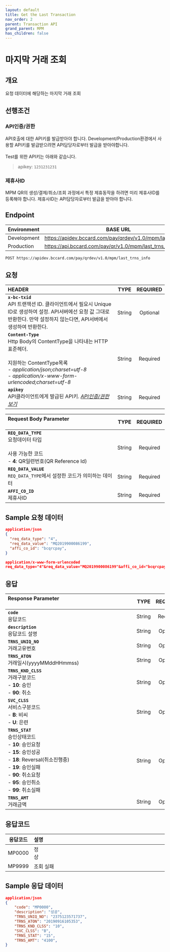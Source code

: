 ```yaml
---
layout: default
title: Get the Last Transaction
nav_order: 2
parent: Transaction API
grand_parent: MPM
has_children: false
---
```


# 마지막 거래 조회

## 개요

요청 데이터에 해당하는 마지막 거래 조회

## 선행조건

### API인증/권한

API호출에 대한 API키를 발급받아야 합니다. Development/Production환경에서 사용할 API키를 발급받으려면 API담당자로부터 발급을 받아야합니다.
<br><br>
Test를 위한 API키는 아래와 같습니다.

> apikey: `1231231231`

### 제휴사ID

MPM QR의 생성/결제/취소/조회 과정에서 특정 제휴동작을 하려면 미리 제휴사ID를 등록해야 합니다. 제휴사ID는 API담당자로부터 발급을 받아야 합니다.

## Endpoint

| Environment | BASE URL                                                    |
| ----------- | ----------------------------------------------------------- |
| Development | https://apidev.bccard.com/pay/qrdev/v1.0/mpm/last_trns_info |
| Production  | https://api.bccard.com/pay/qr/v1.0/mpm/last_trns_info       |

```html
POST https://apidev.bccard.com/pay/qrdev/v1.0/mpm/last_trns_info
```

## 요청

| HEADER                                                                                                                                                                                                     |  TYPE  | REQUIRED |
| :--------------------------------------------------------------------------------------------------------------------------------------------------------------------------------------------------------- | :----: | :------: |
| **`x-bc-txid`** <br> API 트랜잭션 ID. 클라이언트에서 필요시 Unique ID로 생성하여 설정. API서버에선 요청 값 그대로 반환한다. 만약 설정하지 않는다면, API서버에서 생성하여 반환한다.                         | String | Optional |
| **`Content-Type`** <br> Http Body의 ContentType을 나타내는 HTTP표준헤더. <br><br> 지원하는 ContentType목록<br> - _application/json;charset=utf-8_ <br> - _application/x-www-form-urlencoded;charset=utf-8_ | String | Required |
| **`apikey`** <br> API클라이언트에게 발급된 API키. [_API인증/권한 보기_](#api인증권한)                                                                                                                      | String | Required |

| Request Body Parameter &nbsp;&nbsp;&nbsp;&nbsp;&nbsp;&nbsp;&nbsp;&nbsp;&nbsp;&nbsp;&nbsp;&nbsp;&nbsp;&nbsp;&nbsp;&nbsp;&nbsp;&nbsp;&nbsp;&nbsp;&nbsp;&nbsp;&nbsp;&nbsp;&nbsp;&nbsp;&nbsp;&nbsp;&nbsp;&nbsp;&nbsp;&nbsp;&nbsp;&nbsp;&nbsp;&nbsp;&nbsp;&nbsp;&nbsp;&nbsp;&nbsp;&nbsp;&nbsp;&nbsp;&nbsp;&nbsp;&nbsp;&nbsp;&nbsp;&nbsp;&nbsp;&nbsp;&nbsp;&nbsp;&nbsp;&nbsp;&nbsp;&nbsp;&nbsp;&nbsp;&nbsp;&nbsp;&nbsp;&nbsp;&nbsp;&nbsp;&nbsp;&nbsp;&nbsp;&nbsp;&nbsp;&nbsp;&nbsp;&nbsp;&nbsp; |  TYPE  | REQUIRED |
| :---------------------------------------------------------------------------------------------------------------------------------------------------------------------------------------------------------------------------------------------------------------------------------------------------------------------------------------------------------------------------------------------------------------------------------------------------------------------------------------- | :----: | :------: |
| **`REQ_DATA_TYPE`** <br> 요청데이터 타입 <br><br> 사용 가능한 코드 <br> - **4**: QR일련번호(QR Reference Id)                                                                                                                                                                                                                                                                                                                                                                              | String | Required |
| **`REQ_DATA_VALUE`** <br> `REQ_DATA_TYPE`에서 설정한 코드가 의미하는 데이터                                                                                                                                                                                                                                                                                                                                                                                                               | String | Required |
| **`AFFI_CO_ID`** <br> 제휴사ID                                                                                                                                                                                                                                                                                                                                                                                                                                                            | String | Required |

## Sample 요청 데이터

```json
application/json
{
  "req_data_type": "4",
  "req_data_value": "MQ2019900086199",
  "affi_co_id": "bcqrcpay",
}
```

```json
application/x-www-form-urlencoded
req_data_type="4"&req_data_value="MQ2019900086199"&affi_co_id="bcqrcpay"
```

## 응답

| Response Parameter &nbsp;&nbsp;&nbsp;&nbsp;&nbsp;&nbsp;&nbsp;&nbsp;&nbsp;&nbsp;&nbsp;&nbsp;&nbsp;&nbsp;&nbsp;&nbsp;&nbsp;&nbsp;&nbsp;&nbsp;&nbsp;&nbsp;&nbsp;&nbsp;&nbsp;&nbsp;&nbsp;&nbsp;&nbsp;&nbsp;&nbsp;&nbsp;&nbsp;&nbsp;&nbsp;&nbsp;&nbsp;&nbsp;&nbsp;&nbsp;&nbsp;&nbsp;&nbsp;&nbsp;&nbsp;&nbsp;&nbsp;&nbsp;&nbsp;&nbsp;&nbsp;&nbsp;&nbsp;&nbsp;&nbsp;&nbsp;&nbsp;&nbsp;&nbsp;&nbsp;&nbsp;&nbsp;&nbsp;&nbsp;&nbsp;&nbsp;&nbsp;&nbsp;&nbsp;&nbsp;&nbsp;&nbsp;&nbsp;&nbsp;&nbsp;&nbsp;&nbsp;&nbsp;&nbsp;&nbsp;&nbsp;&nbsp;&nbsp;&nbsp;&nbsp;&nbsp;&nbsp;&nbsp;&nbsp;&nbsp;&nbsp; |  TYPE  | REQUIRED |
| :------------------------------------------------------------------------------------------------------------------------------------------------------------------------------------------------------------------------------------------------------------------------------------------------------------------------------------------------------------------------------------------------------------------------------------------------------------------------------------------------------------------------------------------------------------------------------------ | :----: | :------: |
| **`code`** <br> 응답코드                                                                                                                                                                                                                                                                                                                                                                                                                                                                                                                                                              | String | Required |
| **`description`** <br> 응답코드 설명                                                                                                                                                                                                                                                                                                                                                                                                                                                                                                                                                  | String | Optional |
| **`TRNS_UNIQ_NO`** <br> 거래고유번호                                                                                                                                                                                                                                                                                                                                                                                                                                                                                                                                                  | String | Optional |
| **`TRNS_ATON`** <br> 거래일시(yyyyMMddHHmmss)                                                                                                                                                                                                                                                                                                                                                                                                                                                                                                                                         | String | Optional |
| **`TRNS_KND_CLSS`** <br> 거래구분코드 <br> - **10**: 승인 <br> - **90**: 취소                                                                                                                                                                                                                                                                                                                                                                                                                                                                                                         | String | Optional |
| **`SVC_CLSS`** <br> 서비스구분코드 <br> - **B**: 비씨 <br> - **U**: 은련                                                                                                                                                                                                                                                                                                                                                                                                                                                                                                              | String | Optional |
| **`TRNS_STAT`** <br> 승인상태코드<br> - **10**: 승인요청 <br> - **15**: 승인성공 <br> - **18**: Reversal(취소진행중) <br> - **19**: 승인실패 <br> - **90**: 취소요청 <br> - **95**: 승인취소 <br> - **99**: 취소실패                                                                                                                                                                                                                                                                                                                                                                  | String | Optional |
| **`TRNS_AMT`** <br> 거래금액                                                                                                                                                                                                                                                                                                                                                                                                                                                                                                                                                          | String | Optional |

## 응답코드

| 응답코드 | 설명                                                                                                                                                                                                                                                                                                                                                                                                                                                                                                                                                                   |
| :------: | :--------------------------------------------------------------------------------------------------------------------------------------------------------------------------------------------------------------------------------------------------------------------------------------------------------------------------------------------------------------------------------------------------------------------------------------------------------------------------------------------------------------------------------------------------------------------- |
|  MP0000  | 정상&nbsp;&nbsp;&nbsp;&nbsp;&nbsp;&nbsp;&nbsp;&nbsp;&nbsp;&nbsp;&nbsp;&nbsp;&nbsp;&nbsp;&nbsp;&nbsp;&nbsp;&nbsp;&nbsp;&nbsp;&nbsp;&nbsp;&nbsp;&nbsp;&nbsp;&nbsp;&nbsp;&nbsp;&nbsp;&nbsp;&nbsp;&nbsp;&nbsp;&nbsp;&nbsp;&nbsp;&nbsp;&nbsp;&nbsp;&nbsp;&nbsp;&nbsp;&nbsp;&nbsp;&nbsp;&nbsp;&nbsp;&nbsp;&nbsp;&nbsp;&nbsp;&nbsp;&nbsp;&nbsp;&nbsp;&nbsp;&nbsp;&nbsp;&nbsp;&nbsp;&nbsp;&nbsp;&nbsp;&nbsp;&nbsp;&nbsp;&nbsp;&nbsp;&nbsp;&nbsp;&nbsp;&nbsp;&nbsp;&nbsp;&nbsp;&nbsp;&nbsp;&nbsp;&nbsp;&nbsp;&nbsp;&nbsp;&nbsp;&nbsp;&nbsp;&nbsp;&nbsp;&nbsp;&nbsp;&nbsp;&nbsp; |
|  MP9999  | 조회 실패                                                                                                                                                                                                                                                                                                                                                                                                                                                                                                                                                              |

## Sample 응답 데이터

```json
application/json
{
    "code": "MP0000",
    "description": "성공",
    "TRNS_UNIQ_NO": "2375123571737",
    "TRNS_ATON": "20190916105353",
    "TRNS_KND_CLSS": "10",
    "SVC_CLSS": "B",
    "TRNS_STAT": "15",
    "TRNS_AMT": "4100",
}
```
